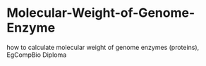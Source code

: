 # Molecular-Weight-of-Genome-Enzyme
how to calculate molecular weight of genome enzymes (proteins), EgCompBio Diploma
